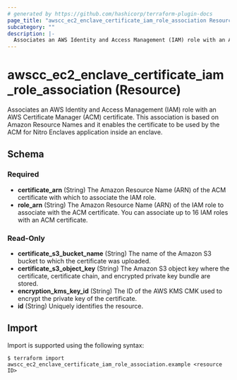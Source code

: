 ```yaml
---
# generated by https://github.com/hashicorp/terraform-plugin-docs
page_title: "awscc_ec2_enclave_certificate_iam_role_association Resource - terraform-provider-awscc"
subcategory: ""
description: |-
  Associates an AWS Identity and Access Management (IAM) role with an AWS Certificate Manager (ACM) certificate. This association is based on Amazon Resource Names and it enables the certificate to be used by the ACM for Nitro Enclaves application inside an enclave.
---
```


# awscc_ec2_enclave_certificate_iam_role_association (Resource)

Associates an AWS Identity and Access Management (IAM) role with an AWS Certificate Manager (ACM) certificate. This association is based on Amazon Resource Names and it enables the certificate to be used by the ACM for Nitro Enclaves application inside an enclave.



<!-- schema generated by tfplugindocs -->
## Schema

### Required

- **certificate_arn** (String) The Amazon Resource Name (ARN) of the ACM certificate with which to associate the IAM role.
- **role_arn** (String) The Amazon Resource Name (ARN) of the IAM role to associate with the ACM certificate. You can associate up to 16 IAM roles with an ACM certificate.

### Read-Only

- **certificate_s3_bucket_name** (String) The name of the Amazon S3 bucket to which the certificate was uploaded.
- **certificate_s3_object_key** (String) The Amazon S3 object key where the certificate, certificate chain, and encrypted private key bundle are stored.
- **encryption_kms_key_id** (String) The ID of the AWS KMS CMK used to encrypt the private key of the certificate.
- **id** (String) Uniquely identifies the resource.

## Import

Import is supported using the following syntax:

```shell
$ terraform import awscc_ec2_enclave_certificate_iam_role_association.example <resource ID>
```
